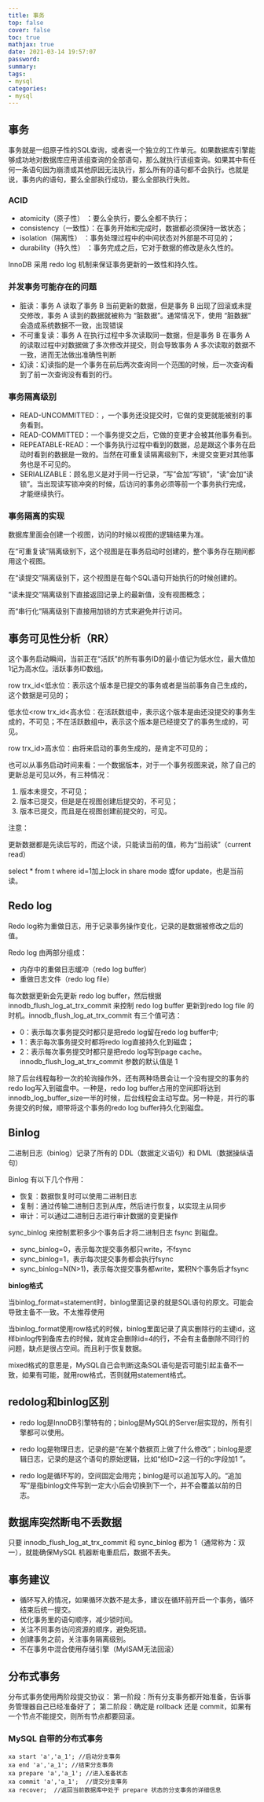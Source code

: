 ```yaml
---
title: 事务
top: false
cover: false
toc: true
mathjax: true
date: 2021-03-14 19:57:07
password:
summary:
tags:
- mysql
categories:
- mysql
---
```


## 事务

事务就是一组原子性的SQL查询，或者说一个独立的工作单元。如果数据库引擎能够成功地对数据库应用该组查询的全部语句，那么就执行该组查询。如果其中有任何一条语句因为崩溃或其他原因无法执行，那么所有的语句都不会执行。也就是说，事务内的语句，要么全部执行成功，要么全部执行失败。

### ACID

- atomicity（原子性） ：要么全执行，要么全都不执行；
- consistency（一致性）：在事务开始和完成时，数据都必须保持一致状态；
- isolation（隔离性） ：事务处理过程中的中间状态对外部是不可见的；
- durability（持久性） ：事务完成之后，它对于数据的修改是永久性的。

InnoDB 采用 redo log 机制来保证事务更新的一致性和持久性。

### 并发事务可能存在的问题

- 脏读：事务 A 读取了事务 B 当前更新的数据，但是事务 B 出现了回滚或未提交修改，事务 A 读到的数据就被称为 “脏数据”。通常情况下，使用 “脏数据” 会造成系统数据不一致，出现错误
- 不可重复读：事务 A 在执行过程中多次读取同一数据，但是事务 B 在事务 A 的读取过程中对数据做了多次修改并提交，则会导致事务 A 多次读取的数据不一致，进而无法做出准确性判断
- 幻读：幻读指的是一个事务在前后两次查询同一个范围的时候，后一次查询看到了前一次查询没有看到的行。


### 事务隔离级别

- READ-UNCOMMITTED：，一个事务还没提交时，它做的变更就能被别的事务看到。
- READ-COMMITTED：一个事务提交之后，它做的变更才会被其他事务看到。
- REPEATABLE-READ：一个事务执行过程中看到的数据，总是跟这个事务在启动时看到的数据是一致的。当然在可重复读隔离级别下，未提交变更对其他事务也是不可见的。
- SERIALIZABLE：顾名思义是对于同一行记录，“写”会加“写锁”，“读”会加“读锁”。当出现读写锁冲突的时候，后访问的事务必须等前一个事务执行完成，才能继续执行。

### 事务隔离的实现

数据库里面会创建一个视图，访问的时候以视图的逻辑结果为准。

在“可重复读”隔离级别下，这个视图是在事务启动时创建的，整个事务存在期间都用这个视图。

在“读提交”隔离级别下，这个视图是在每个SQL语句开始执行的时候创建的。

“读未提交”隔离级别下直接返回记录上的最新值，没有视图概念；

而“串行化”隔离级别下直接用加锁的方式来避免并行访问。

## 事务可见性分析（RR）

这个事务启动瞬间，当前正在“活跃”的所有事务ID的最小值记为低水位，最大值加1记为高水位。活跃事务ID数组。

row trx_id<低水位：表示这个版本是已提交的事务或者是当前事务自己生成的，这个数据是可见的；

低水位<row trx_id<高水位：在活跃数组中，表示这个版本是由还没提交的事务生成的，不可见；不在活跃数组中，表示这个版本是已经提交了的事务生成的，可见。

row trx_id>高水位：由将来启动的事务生成的，是肯定不可见的；

也可以从事务启动时间来看：一个数据版本，对于一个事务视图来说，除了自己的更新总是可见以外，有三种情况：

1. 版本未提交，不可见；
2. 版本已提交，但是是在视图创建后提交的，不可见；
3. 版本已提交，而且是在视图创建前提交的，可见。

注意：

更新数据都是先读后写的，而这个读，只能读当前的值，称为“当前读”（current read）

select * from t where id=1加上lock in share mode 或for update，也是当前读。

## Redo log

Redo log称为重做日志，用于记录事务操作变化，记录的是数据被修改之后的值。

Redo log 由两部分组成：

- 内存中的重做日志缓冲（redo log buffer）
- 重做日志文件（redo log file）

每次数据更新会先更新 redo log buffer，然后根据 innodb_flush_log_at_trx_commit 来控制 redo log buffer 更新到redo log file 的时机。innodb_flush_log_at_trx_commit 有三个值可选：

- 0：表示每次事务提交时都只是把redo log留在redo log buffer中;
- 1：表示每次事务提交时都将redo log直接持久化到磁盘；
- 2：表示每次事务提交时都只是把redo log写到page cache。
  innodb_flush_log_at_trx_commit 参数的默认值是 1

除了后台线程每秒一次的轮询操作外，还有两种场景会让一个没有提交的事务的redo log写入到磁盘中。一种是，redo log buffer占用的空间即将达到 innodb_log_buffer_size一半的时候，后台线程会主动写盘。另一种是，并行的事务提交的时候，顺带将这个事务的redo log buffer持久化到磁盘。

## Binlog

二进制日志（binlog）记录了所有的 DDL（数据定义语句）和 DML（数据操纵语句）

Binlog 有以下几个作用：

- 恢复：数据恢复时可以使用二进制日志
- 复制：通过传输二进制日志到从库，然后进行恢复，以实现主从同步
- 审计：可以通过二进制日志进行审计数据的变更操作

sync_binlog 来控制累积多少个事务后才将二进制日志 fsync 到磁盘。

- sync_binlog=0，表示每次提交事务都只write，不fsync
- sync_binlog=1，表示每次提交事务都会执行fsync
- sync_binlog=N(N>1)，表示每次提交事务都write，累积N个事务后才fsync

**binlog格式**

当binlog_format=statement时，binlog里面记录的就是SQL语句的原文。可能会导致主备不一致。不太推荐使用

当binlog_format使用row格式的时候，binlog里面记录了真实删除行的主键id，这样binlog传到备库去的时候，就肯定会删除id=4的行，不会有主备删除不同行的问题，缺点是很占空间。而且利于恢复数据。

mixed格式的意思是，MySQL自己会判断这条SQL语句是否可能引起主备不一致，如果有可能，就用row格式，否则就用statement格式。

## redolog和binlog区别

- redo log是InnoDB引擎特有的；binlog是MySQL的Server层实现的，所有引擎都可以使用。

- redo log是物理日志，记录的是“在某个数据页上做了什么修改”；binlog是逻辑日志，记录的是这个语句的原始逻辑，比如“给ID=2这一行的c字段加1 ”。

- redo log是循环写的，空间固定会用完；binlog是可以追加写入的。“追加写”是指binlog文件写到一定大小后会切换到下一个，并不会覆盖以前的日志。

## 数据库突然断电不丢数据

只要 innodb_flush_log_at_trx_commit 和 sync_binlog 都为 1（通常称为：双一），就能确保MySQL 机器断电重启后，数据不丢失。

## 事务建议

- 循环写入的情况，如果循环次数不是太多，建议在循环前开启一个事务，循环结束后统一提交。
- 优化事务里的语句顺序，减少锁时间。
- 关注不同事务访问资源的顺序，避免死锁。
- 创建事务之前，关注事务隔离级别。
- 不在事务中混合使用存储引擎（MyISAM无法回滚）

## 分布式事务

分布式事务使用两阶段提交协议：
第一阶段：所有分支事务都开始准备，告诉事务管理器自己已经准备好了；
第二阶段：确定是 rollback 还是 commit，如果有一个节点不能提交，则所有节点都要回滚。

### MySQL 自带的分布式事务

```mysql
xa start 'a','a_1'; //启动分支事务
xa end 'a','a_1'; //结束分支事务
xa prepare 'a','a_1'; //进入准备状态
xa commit 'a','a_1';  //提交分支事务
xa recover;  //返回当前数据库中处于 prepare 状态的分支事务的详细信息
```

